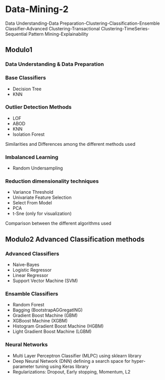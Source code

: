 # Data-Mining-2
Data Understanding-Data Preparation-Clustering-Classification-Ensemble Classifier-Advanced Clustering-Transactional Clustering-TimeSeries-Sequential Pattern Mining-Explainability

## Modulo1 

### Data Understanding & Data Preparation

### Base Classifiers
  - Decision Tree
  - KNN
    
### Outlier Detection Methods
  - LOF
  - ABOD
  - KNN
  - Isolation Forest
    
   Similarities and Differences among the different methods used
     
### Imbalanced Learning     
  - Random Undersampling 
    
### Reduction dimensionality techniques
  - Variance Threshold
  - Univariate Feature Selection
  - Select From Model
  - PCA
  - t-Sne (only for visualization)

  Comparison between the different algorithms used
  
## Modulo2 Advanced Classification methods

### Advanced Classifiers
  - Naive-Bayes
  - Logistic Regressor
  - Linear Regressor
  - Support Vector Machine (SVM)
    
### Ensamble Classifiers
  - Random Forest
  - Bagging (BootstrapAGGregatING)
  - Gradient Boost Machine (GBM)
  - XGBoost Machine (XGBM)
  - Histogram Gradient Boost Machine (HGBM)
  - Light Gradient Boost Machine (LGBM)
 
### Neural Networks
  - Multi Layer Perceptron Classifier (MLPC) using sklearn library
  - Deep Neural Network (DNN) defining a search space for hyper-parameter tuning using Keras library
  - Regularizations: Dropout, Early stopping, Momentum, L2
  
  
  
  
  
  
  
  
  
  
  
  
  
  
  
  
  
  
  
  
  
  
  
  
